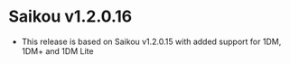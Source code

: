 # Saikou v1.2.0.16
- This release is based on Saikou v1.2.0.15 with added support for 1DM, 1DM+ and 1DM Lite